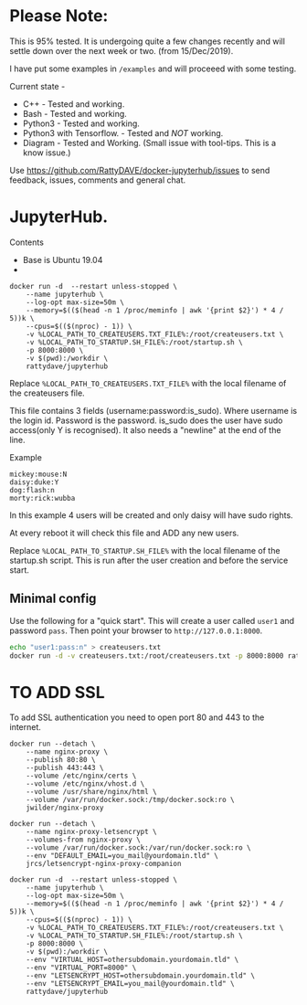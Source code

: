 # Please Note:

This is 95% tested. It is undergoing quite a few changes recently and will settle down over the next week or two. (from 15/Dec/2019). 

I have put some examples in ```/examples``` and will proceeed with some testing.

Current state - 
- C++ - Tested and working.
- Bash - Tested and working.
- Python3 - Tested and working.
- Python3 with Tensorflow. - Tested and *NOT* working.
- Diagram - Tested and Working. (Small issue with tool-tips. This is a know issue.)

Use https://github.com/RattyDAVE/docker-jupyterhub/issues to send feedback, issues, comments and general chat.

# JupyterHub.

Contents

- Base is Ubuntu 19.04
-

```
docker run -d  --restart unless-stopped \
    --name jupyterhub \
    --log-opt max-size=50m \
    --memory=$(($(head -n 1 /proc/meminfo | awk '{print $2}') * 4 / 5))k \
    --cpus=$(($(nproc) - 1)) \
    -v %LOCAL_PATH_TO_CREATEUSERS.TXT_FILE%:/root/createusers.txt \
    -v %LOCAL_PATH_TO_STARTUP.SH_FILE%:/root/startup.sh \
    -p 8000:8000 \
    -v $(pwd):/workdir \
    rattydave/jupyterhub
```

Replace ```%LOCAL_PATH_TO_CREATEUSERS.TXT_FILE%``` with the local filename of the createusers file.

This file contains 3 fields (username:password:is_sudo). Where username is the login id. Password is the password. is_sudo does the user have sudo access(only Y is recognised). It also needs a "newline" at the end of the line.

Example

```
mickey:mouse:N
daisy:duke:Y
dog:flash:n
morty:rick:wubba
```

In this example 4 users will be created and only daisy will have sudo rights.

At every reboot it will check this file and ADD any new users.

Replace ```%LOCAL_PATH_TO_STARTUP.SH_FILE%``` with the local filename of the startup.sh script. This is run after the user creation and before the service start.

## Minimal config

Use the following for a "quick start". This will create a user called ```user1``` and password ```pass```. Then point your browser to ```http://127.0.0.1:8000```.

```bash
echo "user1:pass:n" > createusers.txt
docker run -d -v createusers.txt:/root/createusers.txt -p 8000:8000 rattydave/jupyterhub
```


# TO ADD SSL

To add SSL authentication you need to open port 80 and 443 to the internet.

```
docker run --detach \
    --name nginx-proxy \
    --publish 80:80 \
    --publish 443:443 \
    --volume /etc/nginx/certs \
    --volume /etc/nginx/vhost.d \
    --volume /usr/share/nginx/html \
    --volume /var/run/docker.sock:/tmp/docker.sock:ro \
    jwilder/nginx-proxy
```

```
docker run --detach \
    --name nginx-proxy-letsencrypt \
    --volumes-from nginx-proxy \
    --volume /var/run/docker.sock:/var/run/docker.sock:ro \
    --env "DEFAULT_EMAIL=you_mail@yourdomain.tld" \
    jrcs/letsencrypt-nginx-proxy-companion
```

```
docker run -d  --restart unless-stopped \
    --name jupyterhub \
    --log-opt max-size=50m \
    --memory=$(($(head -n 1 /proc/meminfo | awk '{print $2}') * 4 / 5))k \
    --cpus=$(($(nproc) - 1)) \
    -v %LOCAL_PATH_TO_CREATEUSERS.TXT_FILE%:/root/createusers.txt \
    -v %LOCAL_PATH_TO_STARTUP.SH_FILE%:/root/startup.sh \
    -p 8000:8000 \
    -v $(pwd):/workdir \
    --env "VIRTUAL_HOST=othersubdomain.yourdomain.tld" \
    --env "VIRTUAL_PORT=8000" \
    --env "LETSENCRYPT_HOST=othersubdomain.yourdomain.tld" \
    --env "LETSENCRYPT_EMAIL=you_mail@yourdomain.tld" \
    rattydave/jupyterhub
```
